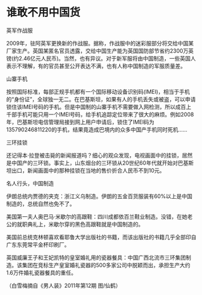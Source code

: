 # 谁敢不用中国货

英军作战服 

2009年，驻阿英军更换新的作战服。据称，作战服中的迷彩服部分将交给中国某厂家生产。英国某匿名官员透露，交给中国生产能为英国国防部节省约2300万英镑(约2.46亿元人民币)。当然，也有异议。对于新军服将由中国制造，一些英国人表示不理解，有的官员甚至公开表达不满，也有人称中国制造的军服质量差。 

山寨手机 

按照国际标准，每部正规手机都有一个国际移动设备识别码(IMEI)，相当于手机的“身份证”，全球独一无二。在巴基斯坦，如果有人的手机丢失或被盗，可以申请锁住该IMEI号码的手机。但是中国制的山寨手机不需要做入网检测，所以成百上千部手机可能只用一个IMEI号码，给手机追踪定位带来了很大的麻烦。例如2008年，巴基斯坦电信管理局接到网上用户申请后，锁住了IMEI码为135790246811220的手机，结果竟造成巴境内的众多中国产手机同时死机…… 

三环挂锁 

还记得本·拉登被击毙的新闻报道吗？细心的观众发现，电视画面中的挂锁，居然是中国产的三环锁。事实上，山东烟台的三环锁从20世纪60年代就开始对巴基斯坦出口，新闻画面中的那种挂锁在当地的售价折合人民币不到10元。 

名人行头，中国制造 

伊朗总统内贾德的夹克：浙江义乌制造。伊朗的五金百货服装有60%以上是中国制造的，总统自然也免不了。 

美国第一夫人奥巴马·米歇尔的高跟鞋：四川成都依百兰鞋业制造。没错，在她老公的就职典礼上，米歇尔穿的黑色高跟鞋就是中国制造的。 

美国前总统克林顿喜欢看耶鲁大学出版社的书籍，而该出版社的书籍几乎全部印自广东东莞常平金杯印刷厂。 

英国威廉王子和王妃凯特的皇室婚礼用的瓷器餐具：中国广西北流市三环集团制造。该集团在竞标生产皇室婚礼瓷器的500多家公司中脱颖而出，承担生产大约1.6万件婚礼瓷器餐具的重任。 

（白雪梅摘自《男人装》2011年第12期 图/仙鹤）